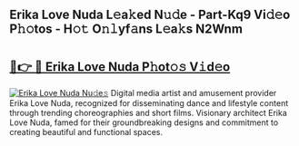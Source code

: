 ## Erika Love Nuda L𝚎a𝚔ed N𝚞𝚍e - Part-Kq9 Vi𝚍𝚎o P𝚑𝚘tos - H𝚘𝚝 O𝚗𝚕yf𝚊ns L𝚎a𝚔s N2Wnm

# <h2><a href="http://kf4e1ng.oniu.top/?m=Erika+Love+Nuda">🔗👉 🔴 Erika Love Nuda P𝚑ot𝚘𝚜 V𝚒d𝚎o</a></h2>

[![Erika Love Nuda Nu𝚍e𝚜](https://i.imgur.com/0qMVB7G.gif)](http://kf4e1ng.oniu.top/?m=Erika+Love+Nuda)
Digital media artist and amusement provider Erika Love Nuda, recognized for disseminating dance and lifestyle content through trending choreographies and short films. Visionary architect Erika Love Nuda, famed for their groundbreaking designs and commitment to creating beautiful and functional spaces.  
